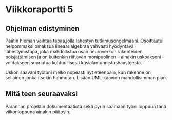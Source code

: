 # Viikkoraportti 5

## Ohjelman edistyminen

Päätin hieman vaihtaa tapaa,jolla lähestyn tutkimusongelmaani. Osoittautui helpommaksi omaksua lineaarialgebraa vahvasti hyödyntävä lähestymistapa, joka mahdollistaa osan neuroverkon rakenteiden poisjättämisen ja on kuitenkin riittävän monipuolinen – ainakin uskoakseni – voidakseen suoriutua kohtuullisesti käsialantunnistushaasteesta.

Uskon saavani työtäni melko nopeasti nyt eteenpäin, kun rakenne on sellainen jonka itsekin hahmotan. Lisään UML-kaavion mahdollisimman pian.

## Mitä teen seuraavaksi

Parannan projektin dokumentaatiota sekä pyrin saamaan työni loppuun tänä viikonloppuna ainakin pääosin.